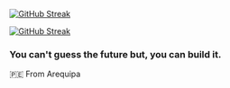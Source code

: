 [![GitHub Streak](https://streak-stats.demolab.com/?user=DenverCoder1&theme=dark)](https://git.io/streak-stats)

[![GitHub Streak](https://github-readme-stats-sigma-five.vercel.app/api/top-langs/?username=vpcarlos&layout=compact&theme=dark)](https://git.io/streak-stats)

### You can't guess the future but, you can build it.

🇵🇪 From Arequipa

<!---
vpcarlos/vpcarlos is a ✨ special ✨ repository because its `README.md` (this file) appears on your GitHub profile.
You can click the Preview link to take a look at your changes.
--->
